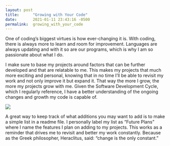 ```yaml
---
layout: post
title:      "Growing with Your Code"
date:       2021-01-11 23:43:16 -0500
permalink:  growing_with_your_code
---
```



One of coding’s biggest virtues is how ever-changing it is. With coding, there is always more to learn and room for improvement. Languages are always updating and with it so are our programs, which is why I am so passionate about what I do. 

I make sure to base my projects around factors that can be further developed and that are relatable to me. This makes my projects that much more exciting and personal, knowing that in no time I’ll be able to revisit my work and not only improve it but expand it. That way the more I grow, the more my projects grow with me. Given the Software Development Cycle, which I regularly reference, I have a better understanding of the ongoing changes and growth my code is capable of.


![](https://g83jp346tayu3vege2q0y5tb-wpengine.netdna-ssl.com/wp-content/uploads/2016/03/627x627-SftwareDev-Feature-HUSS.jpg)


A great way to keep track of what additions you may want to add is to make a simple list in a readme file. I personally label my list as “Future Plans” where I name the features I plan on adding to my projects. This works as a reminder that drives me to revisit and better my work constantly. Because as the Greek philosopher, Heraclitus, said: “change is the only constant.” 

